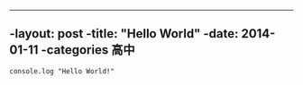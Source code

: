 ----
-layout: post
-title: "Hello World"
-date: 2014-01-11
-categories 高中
----
	console.log "Hello World!"
